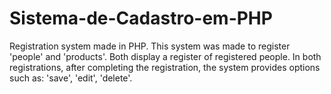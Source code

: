 # Sistema-de-Cadastro-em-PHP
Registration system made in PHP. This system was made to register 'people' and 'products'. Both display a register of registered people. In both registrations, after completing the registration, the system provides options such as: 'save', 'edit', 'delete'.
